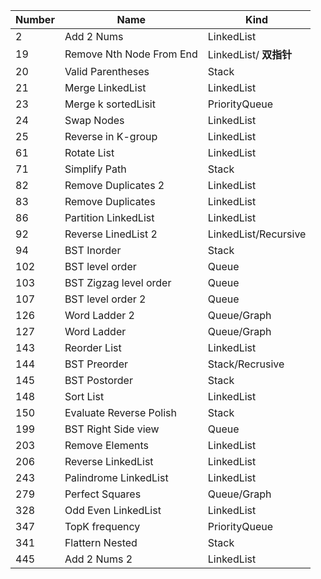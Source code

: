| Number | Name                     | Kind                   |
| ------ | ------------------------ | ---------------------- |
| 2      | Add 2 Nums               | LinkedList             |
| 19     | Remove Nth Node From End | LinkedList/ **双指针** |
| 20     | Valid Parentheses        | Stack                  |
| 21     | Merge LinkedList         | LinkedList             |
| 23     | Merge k sortedLisit      | PriorityQueue          |
| 24     | Swap Nodes               | LinkedList             |
| 25     | Reverse in K-group       | LinkedList             |
| 61     | Rotate List              | LinkedList             |
| 71     | Simplify Path            | Stack                  |
| 82     | Remove Duplicates 2      | LinkedList             |
| 83     | Remove Duplicates        | LinkedList             |
| 86     | Partition LinkedList     | LinkedList             |
| 92     | Reverse LinedList 2      | LinkedList/Recursive   |
| 94     | BST Inorder              | Stack                  |
| 102    | BST level order          | Queue                  |
| 103    | BST Zigzag level order   | Queue                  |
| 107    | BST level order 2        | Queue                  |
| 126    | Word Ladder 2            | Queue/Graph            |
| 127    | Word Ladder              | Queue/Graph            |
| 143    | Reorder List             | LinkedList             |
| 144    | BST Preorder             | Stack/Recrusive        |
| 145    | BST Postorder            | Stack                  |
| 148    | Sort List                | LinkedList             |
| 150    | Evaluate Reverse Polish  | Stack                  |
| 199    | BST Right Side view      | Queue                  |
| 203    | Remove Elements          | LinkedList             |
| 206    | Reverse LinkedList       | LinkedList             |
| 243    | Palindrome LinkedList    | LinkedList             |
| 279    | Perfect Squares          | Queue/Graph            |
| 328    | Odd Even LinkedList      | LinkedList             |
| 347    | TopK frequency           | PriorityQueue          |
| 341    | Flattern Nested          | Stack                  |
| 445    | Add 2 Nums 2             | LinkedList             |

